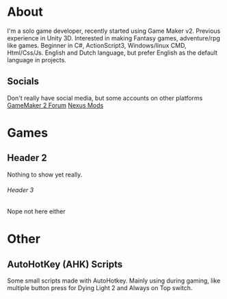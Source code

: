 # About
I'm a solo game developer, recently started using Game Maker v2.
Previous experience in Unity 3D.
Interested in making Fantasy games, adventure/rpg like games.
Beginner in C#, ActionScript3, Windows/linux CMD, Html/Css/Js.
English and Dutch language, but prefer English as the default language in projects.

## Socials
Don't really have social media, but some accounts on other platforms
[GameMaker 2 Forum](https://forum.yoyogames.com/index.php?members/i-jun.79328/)
[Nexus Mods](https://www.nexusmods.com/users/1281304)

# Games
## Header 2
Nothing to show yet really.
###### _Header 3_
Nope not here either

# Other
## AutoHotKey (AHK) Scripts
Some small scripts made with AutoHotkey.
Mainly using during gaming, like multiple button press for Dying Light 2 and Always on Top switch.

